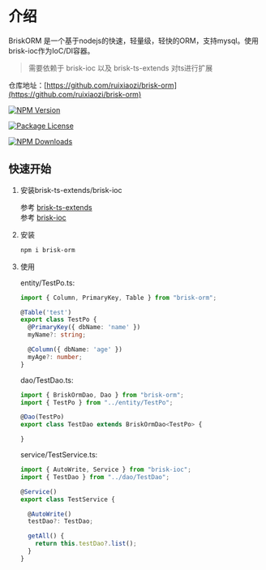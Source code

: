 # 介绍

BriskORM 是一个基于nodejs的快速，轻量级，轻快的ORM，支持mysql。使用brisk-ioc作为IoC/DI容器。

> 需要依赖于 brisk-ioc 以及 brisk-ts-extends 对ts进行扩展

仓库地址：[https://github.com/ruixiaozi/brisk-orm](https://github.com/ruixiaozi/brisk-orm)

<a href="https://www.npmjs.com/package/brisk-orm"><img src="https://img.shields.io/npm/v/brisk-orm.svg" alt="NPM Version" /></a>

<a href="https://www.npmjs.com/package/brisk-orm"><img src="https://img.shields.io/npm/l/brisk-orm.svg" alt="Package License" /></a>

<a href="https://www.npmjs.com/package/brisk-orm"><img src="https://img.shields.io/npm/dm/brisk-orm.svg" alt="NPM Downloads" /></a>

## 快速开始

1. 安装brisk-ts-extends/brisk-ioc

    参考 [brisk-ts-extends](../brisk-ts-extend/)  
    参考 [brisk-ioc](../brisk-ioc/)

2. 安装

    ```sh
    npm i brisk-orm
    ```

3. 使用

    entity/TestPo.ts:

    ```ts
    import { Column, PrimaryKey, Table } from "brisk-orm";

    @Table('test')
    export class TestPo {
      @PrimaryKey({ dbName: 'name' })
      myName?: string;

      @Column({ dbName: 'age' })
      myAge?: number;
    }
    ```

    dao/TestDao.ts:

    ```ts
    import { BriskOrmDao, Dao } from "brisk-orm";
    import { TestPo } from "../entity/TestPo";

    @Dao(TestPo)
    export class TestDao extends BriskOrmDao<TestPo> {

    }
    ```

    service/TestService.ts:

    ```ts
    import { AutoWrite, Service } from "brisk-ioc";
    import { TestDao } from "../dao/TestDao";

    @Service()
    export class TestService {

      @AutoWrite()
      testDao?: TestDao;

      getAll() {
        return this.testDao?.list();
      }
    }
    ```

    